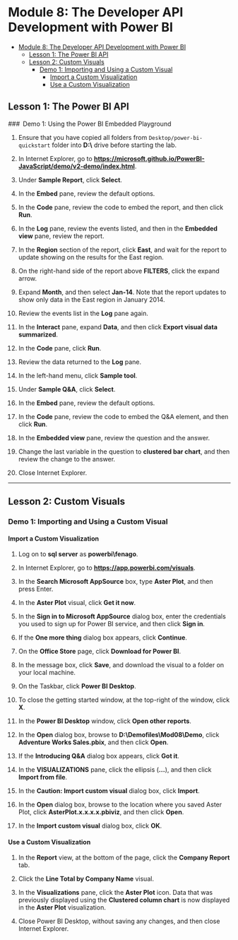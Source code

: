 # Module 8: The Developer API Development with Power BI

- [Module 8: The Developer API Development with Power BI](#module-8-the-developer-api-development-with-power-bi)
  - [Lesson 1: The Power BI API](#lesson-1-the-power-bi-api)
  - [Lesson 2: Custom Visuals](#lesson-2-custom-visuals)
    - [Demo 1: Importing and Using a Custom Visual](#demo-1-importing-and-using-a-custom-visual)
      - [Import a Custom Visualization](#import-a-custom-visualization)
      - [Use a Custom Visualization](#use-a-custom-visualization)


## Lesson 1: The Power BI API 

### Demo 1: Using the Power BI Embedded Playground

1. Ensure that you have copied all folders from `Desktop/power-bi-quickstart` folder into **D:\\** drive before starting the lab.

2. In Internet Explorer, go to **https://microsoft.github.io/PowerBI-JavaScript/demo/v2-demo/index.html**.

3. Under **Sample Report**, click **Select**.

4. In the **Embed** pane, review the default options.

5. In the **Code** pane, review the code to embed the report, and then click **Run**.

6. In the **Log** pane, review the events listed, and then in the **Embedded view** pane, review the report.

7. In the **Region** section of the report, click **East**, and wait for the report to update showing on the results for the East region.

8. On the right-hand side of the report above **FILTERS**, click the expand arrow.

9. Expand **Month**, and then select **Jan-14**. Note that the report updates to show only data in the East region in January 2014.

10. Review the events list in the **Log** pane again.

11. In the **Interact** pane, expand **Data**, and then click **Export visual data summarized**.

12. In the **Code** pane, click **Run**.

13. Review the data returned to the **Log** pane.

14. In the left-hand menu, click **Sample tool**.

15. Under **Sample Q&A**, click **Select**.

16. In the **Embed** pane, review the default options.

17. In the **Code** pane, review the code to embed the Q&A element, and then click **Run**.

18. In the **Embedded view** pane, review the question and the answer.

19. Change the last variable in the question to **clustered bar chart**, and then review the change to the answer.

20. Close Internet Explorer.

---

## Lesson 2: Custom Visuals

### Demo 1: Importing and Using a Custom Visual

#### Import a Custom Visualization

1. Log on to **sql server** as **powerbi\\fenago**.

2. In Internet Explorer, go to **https://app.powerbi.com/visuals**.

3. In the **Search Microsoft AppSource** box, type **Aster Plot**, and then press Enter.

4. In the **Aster Plot** visual, click **Get it now**.

5. In the **Sign in to Microsoft AppSource** dialog box, enter the credentials you used to sign up for Power BI service, and then click **Sign in**.

6. If the **One more thing** dialog box appears, click **Continue**.

7. On the **Office Store** page, click **Download for Power BI**.

8. In the message box, click **Save**, and download the visual to a folder on your local machine.

9. On the Taskbar, click **Power BI Desktop**.

10. To close the getting started window, at the top-right of the window, click **X**.

13. In the **Power BI Desktop** window, click **Open other reports**.

14. In the **Open** dialog box, browse to **D:\\Demofiles\\Mod08\\Demo**, click **Adventure Works Sales.pbix**, and then click **Open**.

15. If the **Introducing Q&A** dialog box appears, click **Got it**.

16. In the **VISUALIZATIONS** pane, click the ellipsis (**...**), and then click **Import from file**.

17. In the **Caution: Import custom visual** dialog box, click **Import**.

18. In the **Open** dialog box, browse to the location where you saved Aster Plot, click **AsterPlot.x.x.x.x.pbiviz**, and then click **Open**.

19. In the **Import custom visual** dialog box, click **OK**.

#### Use a Custom Visualization

1. In the **Report** view, at the bottom of the page, click the **Company Report** tab.

2. Click the **Line Total by Company Name** visual.

3. In the **Visualizations** pane, click the **Aster Plot** icon. Data that was previously displayed using the **Clustered column chart** is now displayed in the **Aster Plot** visualization.

4. Close Power BI Desktop, without saving any changes, and then close Internet Explorer.
